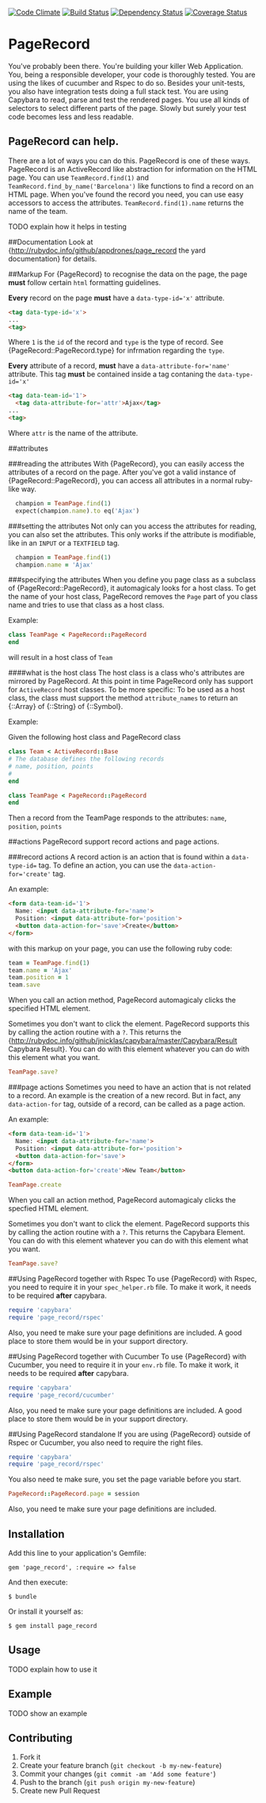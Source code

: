 [![Code Climate](https://codeclimate.com/github/appdrones/page_record.png)](https://codeclimate.com/github/appdrones/page_record) [![Build Status](https://travis-ci.org/appdrones/page_record.png)](https://travis-ci.org/appdrones/page_record) [![Dependency Status](https://gemnasium.com/appdrones/page_record.png)](https://gemnasium.com/appdrones/page_record) [![Coverage Status](https://coveralls.io/repos/appdrones/page_record/badge.png)](https://coveralls.io/r/appdrones/page_record)

# PageRecord

You've probably been there. You're building your killer Web Application. You, being a responsible developer, your code is thoroughly tested. You are using the likes of cucumber and Rspec to do so. Besides your unit-tests, you also have integration tests doing a full stack test. You are using Capybara to read, parse and test the rendered pages. You use all kinds of selectors to select different parts of the page. Slowly but surely your test code becomes less and less readable.

## PageRecord can help.
There are a lot of ways you can do this. PageRecord is one of these ways. PageRecord is an ActiveRecord like abstraction for information on the HTML page. You can use `TeamRecord.find(1)` and `TeamRecord.find_by_name('Barcelona')` like functions to find a record on an HTML page. When you've found the record you need, you can use easy accessors to access the attributes. `TeamRecord.find(1).name` returns the name of the team.

TODO explain how it helps in testing

##Documentation
Look at {http://rubydoc.info/github/appdrones/page_record the yard documentation} for details.

##Markup
For {PageRecord} to recognise the data on the page, the page __must__ follow certain `html` formatting guidelines.

__Every__ record on the page __must__ have a `data-type-id='x'` attribute. 

```html
<tag data-type-id='x'>
...
<tag>
```
Where `1` is the `id` of the record and `type` is the type of record. See {PageRecord::PageRecord.type} for infrmation regarding the `type`.

__Every__ attribute of a record, __must__ have a `data-attribute-for='name'` attribute. This tag __must__ be contained inside a tag contaning the `data-type-id='x'` 

```html
<tag data-team-id='1'>
  <tag data-attribute-for='attr'>Ajax</tag>
...
<tag>
```

Where `attr` is the name of the attribute.

##attributes

###reading the attributes
With {PageRecord}, you can easily access the attributes of a record on the page. After you've got a valid instance of {PageRecord::PageRecord}, you can access all attributes in a normal ruby-like way.

```ruby
  champion = TeamPage.find(1)
  expect(champion.name).to eq('Ajax')
```
###setting the attributes
Not only can you access the attributes for reading, you can also set the attributes. This only works if the attribute is modifiable, like in an `INPUT` or a `TEXTFIELD` tag.

```ruby
  champion = TeamPage.find(1)
  champion.name = 'Ajax'
```

###specifying the attributes
When you define you page class as a subclass of {PageRecord::PageRecord}, it automagicaly looks for a host class. To get the name of your host class, PageRecord removes the `Page` part of you class name and tries to use that class as a host class.

Example:

```ruby
class TeamPage < PageRecord::PageRecord
end
```

will result in a host class of `Team`

####what is the host class
The host class is a class who's attributes are mirrored by PageRecord. At this point in time PageRecord only has support for `ActiveRecord` host classes. To be more specific: To be used as a host class, the class must support the method `attribute_names` to return an {::Array} of {::String} of {::Symbol}.

Example:

Given the following host class and PageRecord class

```ruby
class Team < ActiveRecord::Base
# The database defines the following records
# name, position, points
#
end

class TeamPage < PageRecord::PageRecord
end
```

Then a record from the TeamPage responds to the attributes: `name`, `position`, `points`

##actions
PageRecord support record actions and page actions. 

###record actions
A record action is an action that is found within a `data-type-id=` tag. To define an action, you can use the `data-action-for='create'` tag.

An example:

```html
<form data-team-id='1'>
  Name: <input data-attribute-for='name'>
  Position: <input data-attribute-for='position'>
  <button data-action-for='save'>Create</button>
</form>
```

with this markup on your page, you can use the following ruby code:

```ruby
team = TeamPage.find(1)
team.name = 'Ajax'
team.position = 1
team.save
```

When you call an action method, PageRecord automagicaly clicks the specified HTML element.

Sometimes you don't want to click the element. PageRecord supports this by calling the action routine with a `?`. This returns the {http://rubydoc.info/github/jnicklas/capybara/master/Capybara/Result Capybara Result}. You can do with this element whatever you can do with this element what you want.

```ruby
TeamPage.save?
```

###page actions
Sometimes you need to have an action that is not related to a record. An example is the creation of a new record. But in fact, any `data-action-for` tag, outside of a record, can be called as a page action.

An example:

```html
<form data-team-id='1'>
  Name: <input data-attribute-for='name'>
  Position: <input data-attribute-for='position'>
  <button data-action-for='save'>
</form>
<button data-action-for='create'>New Team</button>
```

```ruby
TeamPage.create
```

When you call an action method, PageRecord automagicaly clicks the specfied HTML element.

Sometimes you don't want to click the element. PageRecord supports this by calling the action routine with a `?`. This returns the Capybara Element. You can do with this element whatever you can do with this element what you want.

```ruby
TeamPage.save?
```

##Using PageRecord together with Rspec
To use {PageRecord} with Rspec, you need to require it in your `spec_helper.rb` file. To make it work, it needs to be required __after__ capybara.

```ruby
require 'capybara'
require 'page_record/rspec'
```

Also, you need te make sure your page definitions are included. A good place to store them would be in your support directory.

##Using PageRecord together with Cucumber
To use {PageRecord} with Cucumber, you need to require it in your `env.rb` file. To make it work, it needs to be required __after__ capybara.

```ruby
require 'capybara'
require 'page_record/cucumber'
```
Also, you need te make sure your page definitions are included. A good place to store them would be in your support directory.

##Using PageRecord standalone
If you are using {PageRecord} outside of Rspec or Cucumber, you also need to require the right files.

```ruby
require 'capybara'
require 'page_record/rspec'
```

You also need te make sure, you set the page variable before you start.

```ruby
PageRecord::PageRecord.page = session
```

Also, you need te make sure your page definitions are included. 


## Installation

Add this line to your application's Gemfile:

    gem 'page_record', :require => false

And then execute:

    $ bundle

Or install it yourself as:

    $ gem install page_record

## Usage

TODO explain how to use it

## Example

TODO show an example

## Contributing

1. Fork it
2. Create your feature branch (`git checkout -b my-new-feature`)
3. Commit your changes (`git commit -am 'Add some feature'`)
4. Push to the branch (`git push origin my-new-feature`)
5. Create new Pull Request

